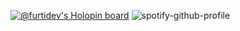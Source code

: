 [![@furtidev's Holopin board](https://holopin.io/api/user/board?user=furtidev)](https://holopin.io/@furtidev)
![spotify-github-profile](https://spotify-github-profile.vercel.app/api/view?uid=31q7hoe7uwsghyyohqymjcql77pe&cover_image=true&theme=natemoo-re&show_offline=true&bar_color=53b14f&bar_color_cover=false)
